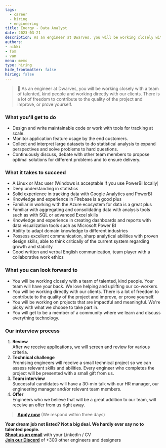 ```yaml
---
tags:
  - career
  - hiring
  - engineering
title: Energy - Data Analyst
date: 2023-03-21
description: As an engineer at Dwarves, you will be working closely with a team of talented, kind people and working directly with our clients. There is a lot of freedom to contribute to the quality of the project and improve, or prove yourself
authors:
- nikki
- Tom
- van
menu: memo
type: hiring
hide_frontmatter: false
hiring: false
---
```

> 🤝 As an engineer at Dwarves, you will be working closely with a team of talented, kind people and working directly with our clients. There is a lot of freedom to contribute to the quality of the project and improve, or prove yourself.

### What you'll get to do
- Design and write maintainable code or work with tools for tracking at scale.
- Monitor application feature usage by the end customers.
- Collect and interpret large datasets to do statistical analysis to expand perspectives and solve problems to hard questions.
- Continuously discuss, debate with other team members to propose optimal solutions for different problems and to ensure delivery.

### What it takes to succeed
- A Linux or Mac user (Windows is acceptable if you use PowerBI locally)
- Deep understanding in statistics
- Solid experience in tracking data with Google Analytics and PowerBI
- Knowledge and experience in Firebase is a good plus
- Familiar in working with the Azure ecosystem for data is a great plus
- Familiar with aggregating and consolidating data with analysis tools such as with SQL or advanced Excel skills
- Knowledge and experience in creating dashboards and reports with data visualization tools such as Microsoft Power BI
- Ability to adapt domain knowledge to different industries
- Possess excellent communication, sharp analytical abilities with proven design skills, able to think critically of the current system regarding growth and stability
- Good written and verbal English communication, team player with a collaborative work ethics

### What you can look forward to
- You will be working closely with a team of talented, kind people. Your team will have your back. We love helping and uplifting our co-workers.
- You will be working directly with our clients. There is a lot of freedom to contribute to the quality of the project and improve, or prove yourself.
- You will be working on projects that are impactful and meaningful. We're picky with what we choose to take part in.
- You will get to be a member of a community where we learn and discuss everything technology.

### Our interview process
1. **Review**<br>After we receive applications, we will screen and review for various criteria.
2. **Technical challenge**<br>Promising engineers will receive a small technical project so we can assess relevant skills and abilities. Every engineer who completes the project will be presented with a small gift from us.
3. **Team interview**<br>Successful candidates will have a 30-min talk with our HR manager, our engineering manager and/or relevant team members.
4. **Offer**<br>Engineers who we believe that will be a great addition to our team, will receive an offer from us right away.

> **[Apply now](mailto:spawn@d.foundation)** (We respond within three days)

**Your dream job not listed? Not a big deal. We hardly ever say no to talented people.**\
[**Shoot us an email**](mailto:spawn@dwarvesv.com) with your LinkedIn / CV\
[**Join our Discord**](https://discord.gg/dwarvesv) of +300 other engineers and designers